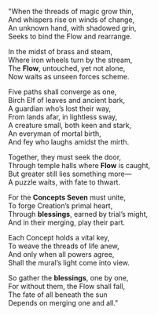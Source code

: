 "When the threads of magic grow thin,  
And whispers rise on winds of change,  
An unknown hand, with shadowed grin,  
Seeks to bind the Flow and rearrange.

In the midst of brass and steam,  
Where iron wheels turn by the stream,  
The **Flow**, untouched, yet not alone,  
Now waits as unseen forces scheme.

Five paths shall converge as one,  
Birch Elf of leaves and ancient bark,  
A guardian who’s lost their way,  
From lands afar, in lightless sway,  
A creature small, both keen and stark,  
An everyman of mortal birth,  
And fey who laughs amidst the mirth.

Together, they must seek the door,  
Through temple halls where **Flow** is caught,  
But greater still lies something more—  
A puzzle waits, with fate to thwart.

For the **Concepts Seven** must unite,  
To forge Creation’s primal heart,  
Through **blessings**, earned by trial’s might,  
And in their merging, play their part.

Each Concept holds a vital key,  
To weave the threads of life anew,  
And only when all powers agree,  
Shall the mural’s light come into view.

So gather the **blessings**, one by one,  
For without them, the Flow shall fall,  
The fate of all beneath the sun  
Depends on merging one and all."